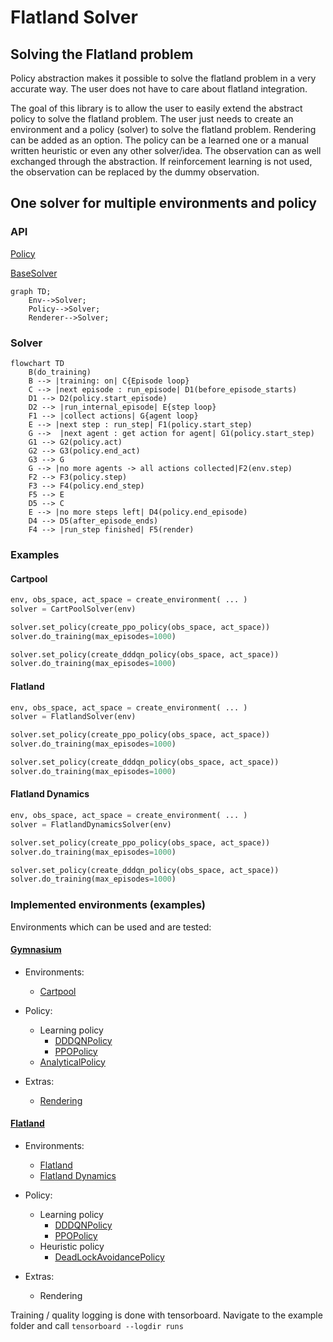 # Flatland Solver

## Solving the Flatland problem

Policy abstraction makes it possible to solve the flatland problem in a very accurate way. The user does not have to
care about flatland integration.

The goal of this library is to allow the user to easily extend the abstract policy to solve the flatland problem.
The user just needs to create an environment and a policy (solver) to solve the flatland problem. Rendering can be added
as an option.
The policy can be a learned one or a manual written heuristic or even any other solver/idea.
The observation can as well exchanged through the abstraction.
If reinforcement learning is not used, the observation can be replaced by the dummy observation.

## One solver for multiple environments and policy
 
### API 
[Policy](https://github.com/aiAdrian/flatland_solver_policy/blob/main/policy/policy.py)

[BaseSolver](https://github.com/aiAdrian/flatland_solver_policy/blob/main/solver/base_solver.py)



```mermaid
graph TD;
    Env-->Solver;
    Policy-->Solver;
    Renderer-->Solver;
```

### Solver
```mermaid
flowchart TD
    B(do_training)
    B --> |training: on| C{Episode loop}
    C --> |next episode : run_episode| D1(before_episode_starts)
    D1 --> D2(policy.start_episode)
    D2 --> |run_internal_episode| E{step loop}
    F1 --> |collect actions| G{agent loop}
    E --> |next step : run_step| F1(policy.start_step)
    G -->  |next agent : get action for agent| G1(policy.start_step)
    G1 --> G2(policy.act)
    G2 --> G3(policy.end_act)
    G3 --> G
    G --> |no more agents -> all actions collected|F2(env.step)
    F2 --> F3(policy.step)
    F3 --> F4(policy.end_step)
    F5 --> E
    D5 --> C
    E --> |no more steps left| D4(policy.end_episode)
    D4 --> D5(after_episode_ends) 
    F4 --> |run_step finished| F5(render) 
```

### Examples

#### Cartpool                                                                                                                 
```python 
env, obs_space, act_space = create_environment( ... )
solver = CartPoolSolver(env)

solver.set_policy(create_ppo_policy(obs_space, act_space))
solver.do_training(max_episodes=1000)

solver.set_policy(create_dddqn_policy(obs_space, act_space))
solver.do_training(max_episodes=1000)
```                   

#### Flatland                                                                                                                 
```python
env, obs_space, act_space = create_environment( ... )
solver = FlatlandSolver(env)

solver.set_policy(create_ppo_policy(obs_space, act_space))
solver.do_training(max_episodes=1000)

solver.set_policy(create_dddqn_policy(obs_space, act_space))
solver.do_training(max_episodes=1000)
```                                                              

#### Flatland Dynamics      
```python
env, obs_space, act_space = create_environment( ... )
solver = FlatlandDynamicsSolver(env)

solver.set_policy(create_ppo_policy(obs_space, act_space))
solver.do_training(max_episodes=1000)

solver.set_policy(create_dddqn_policy(obs_space, act_space))
solver.do_training(max_episodes=1000)
```                                                                


### Implemented environments (examples)

Environments which can be used and are tested:

#### [Gymnasium](https://github.com/Farama-Foundation/Gymnasium)

- Environments:
    - [Cartpool](https://github.com/aiAdrian/flatland_solver_policy/blob/main/example/gymnasium_cartpool/example_cartpool.py)


- Policy:
    - Learning policy
        - [DDDQNPolicy](https://github.com/aiAdrian/flatland_solver_policy/blob/main/policy/learning_policy/dddqn_policy/dddqn_policy.py)
        - [PPOPolicy](https://github.com/aiAdrian/flatland_solver_policy/blob/main/policy/learning_policy/ppo_policy/ppo_agent.py)
    - [AnalyticalPolicy](https://github.com/aiAdrian/flatland_solver_policy/blob/main/example/gymnasium_cartpool/cartpool_analytical_policy.py)


- Extras:
    - [Rendering](https://github.com/aiAdrian/flatland_solver_policy/blob/main/example/gymnasium_cartpool/cartpool_renderer.py)

#### [Flatland](https://github.com/flatland-association/flatland-rl)

- Environments:
    - [Flatland](https://github.com/aiAdrian/flatland_solver_policy/blob/main/example/flatland_rail_env/example_flatland.py)
    - [Flatland Dynamics](https://github.com/aiAdrian/flatland_solver_policy/blob/main/example/flatland_dynamics/example_flatland_dynamics.py)


- Policy:
    - Learning policy
        - [DDDQNPolicy](https://github.com/aiAdrian/flatland_solver_policy/blob/main/policy/learning_policy/dddqn_policy/dddqn_policy.py)
        - [PPOPolicy](https://github.com/aiAdrian/flatland_solver_policy/blob/main/policy/learning_policy/ppo_policy/ppo_agent.py)
    - Heuristic policy
        - [DeadLockAvoidancePolicy](https://github.com/aiAdrian/flatland_solver_policy/blob/main/policy/heuristic_policy/shortest_path_deadlock_avoidance_policy/deadlock_avoidance_policy.py)


- Extras:
    - Rendering

Training / quality logging is done with tensorboard. Navigate to the example folder
and call ``tensorboard --logdir runs``
